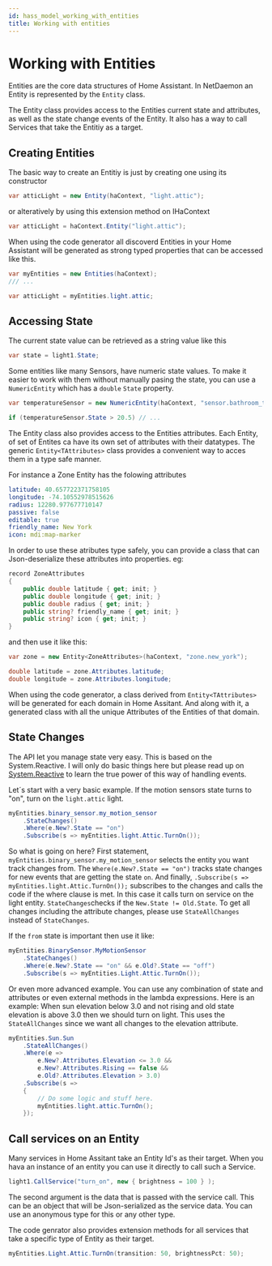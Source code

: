 ```yaml
---
id: hass_model_working_with_entities
title: Working with entities
---
```


# Working with Entities

Entities are the core data structures of Home Assistant. In NetDaemon an Entity is represented by the `Entity` class. 

The Entity class provides access to the Entities current state and attributes, as well as the state change events of the Entity. It also has a way to call Services that take the Entitiy as a target.

## Creating Entities

The basic way to create an Entitiy is just by creating one using its constructor

```csharp
var atticLight = new Entity(haContext, "light.attic");
```

or alteratively by using this extension method on IHaContext

```csharp
var atticLight = haContext.Entity("light.attic");
```

When using the code generator all discoverd Entities in your Home Assistant will be generated as strong typed properties that can be accessed like this.

```csharp
var myEntities = new Entities(haContext);
/// ...

var atticLight = myEntities.light.attic;
```

## Accessing State
The current state value can be retrieved as a string value like this

```csharp
var state = light1.State;
```

Some entities like many Sensors, have numeric state values. To make it easier to work with them without manually pasing the state, you can use a `NumericEntity` which has a `double` `State` property.

```csharp
var temperatureSensor = new NumericEntity(haContext, "sensor.bathroom_temperature");

if (temperatureSensor.State > 20.5) // ...
```

The Entity class also provides access to the Entities attributes. Each Entity, of set of Entites ca have its own set of attributes with their datatypes. The generic `Entity<TAttributes>` class provides a convenient way to acces them in a type safe manner.

For instance a Zone Entity has the folowing attributes
```yaml
latitude: 40.657722371758105
longitude: -74.10552978515626
radius: 12280.977677710147
passive: false
editable: true
friendly_name: New York
icon: mdi:map-marker
```

In order to use these atributes type safely, you can provide a class that can Json-deserialize these attributes into properties. eg:

```csharp
record ZoneAttributes
{
    public double latitude { get; init; }
    public double longitude { get; init; }
    public double radius { get; init; }
    public string? friendly_name { get; init; }
    public string? icon { get; init; }
}
```
and then use it like this:

```csharp
var zone = new Entity<ZoneAttributes>(haContext, "zone.new_york");

double latitude = zone.Attributes.latitude;
double longitude = zone.Attributes.longitude;
```

When using the code generator, a class derived from `Entity<TAttributes>` will be generated for each domain in Home Assitant. And along with it, a generated class with all the unique Attributes of the Entities of that domain.

## State Changes
The API let you manage state very easy. This is based on the System.Reactive. I will only do basic things here but please read up on [System.Reactive](http://introtorx.com/) to learn the true power of this way of handling events.

Let´s start with a very basic example. If the motion sensors state turns to "on", turn on the `light.attic` light.

```csharp
myEntities.binary_sensor.my_motion_sensor
    .StateChanges()
    .Where(e.New?.State == "on")
    .Subscribe(s => myEntities.light.Attic.TurnOn());
```

So what is going on here? First statement, `myEntities.binary_sensor.my_motion_sensor` selects the entity you want track changes from. The `Where(e.New?.State == "on")` tracks state changes for new events that are getting the state `on`. And finally, `.Subscribe(s => myEntities.light.Attic.TurnOn());` subscribes to the changes and calls the code if the where clause is met. In this case it calls turn on service on the light entity. `StateChanges`checks if the `New.State != Old.State`. To get all changes including the attribute changes, please use `StateAllChanges` instead of `StateChanges`.

If the `from` state is important then use it like:

```csharp
myEntities.BinarySensor.MyMotionSensor
    .StateChanges()
    .Where(e.New?.State == "on" && e.Old?.State == "off")
    .Subscribe(s => myEntities.Light.Attic.TurnOn());
```

Or even more advanced example. You can use any combination of state and attributes or even external methods in the lambda expressions. Here is an example: When sun elevation below 3.0 and not rising and old state elevation is above 3.0 then we should turn on light. This uses the `StateAllChanges` since we want all changes to the elevation attribute.

```csharp
myEntities.Sun.Sun
    .StateAllChanges()
    .Where(e =>
        e.New?.Attributes.Elevation <= 3.0 &&
        e.New?.Attributes.Rising == false &&
        e.Old?.Attributes.Elevation > 3.0)
    .Subscribe(s =>
    {
        // Do some logic and stuff here.
        myEntities.light.attic.TurnOn();
    });
```

## Call services on an Entity
Many services in Home Assitant take an Entity Id's as their target. When you hava an instance of an entity you can use it directly to call such a Service.

```csharp
light1.CallService("turn_on", new { brightness = 100 } );
```

The second argument is the data that is passed with the service call. This can be an object that will be Json-serialized as the service data. You can use an anonymous type for this or any other type.

The code genrator also provides extension methods for all services that take a specific type of Entity as their target.

```csharp
myEntities.Light.Attic.TurnOn(transition: 50, brightnessPct: 50);
```